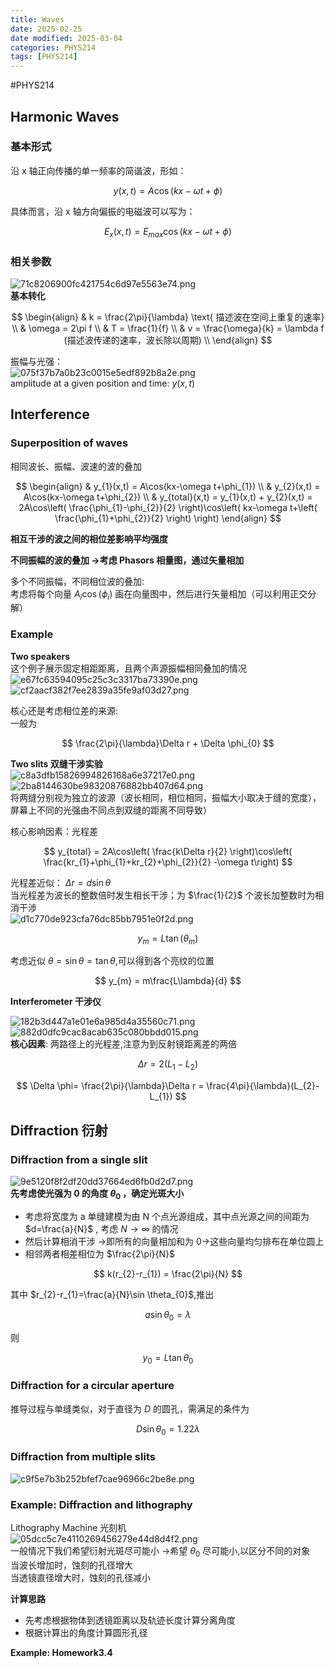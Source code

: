```yaml
---
title: Waves
date: 2025-02-25
date modified: 2025-03-04
categories: PHYS214
tags: [PHYS214]
---
```


#PHYS214

## Harmonic Waves

### 基本形式

沿 x 轴正向传播的单一频率的简谐波，形如：

$$
y(x,t) = A\cos(kx- \omega t+\phi)
$$

具体而言，沿 x 轴方向偏振的电磁波可以写为：

$$
E_{x}(x,t) = E_{max}\cos(kx-\omega t+\phi)
$$

### 相关参数

![71c8206900fc421754c6d97e5563e74.png](https://s2.loli.net/2025/02/25/SteGfcoH2UgaqQz.png)  
**基本转化**

$$
\begin{align}
& k = \frac{2\pi}{\lambda} \text{ 描述波在空间上重复的速率} \\
& \omega = 2\pi f \\
& T = \frac{1}{f} \\
& v = \frac{\omega}{k} = \lambda f (描述波传递的速率，波长除以周期) \\
\end{align}
$$

振幅与光强：  
![075f37b7a0b23c0015e5edf892b8a2e.png](https://s2.loli.net/2025/02/25/yGgfXCSEAzq43Mn.png)  
amplitude at a given position and time: $y(x,t)$

## Interference

### Superposition of waves

相同波长、振幅、波速的波的叠加

$$
\begin{align}
& y_{1}(x,t) = A\cos(kx-\omega t+\phi_{1}) \\
& y_{2}(x,t) = A\cos(kx-\omega t+\phi_{2})  \\
& y_{total}(x,t) = y_{1}(x,t) + y_{2}(x,t) = 2A\cos\left( \frac{\phi_{1}-\phi_{2}}{2} \right)\cos\left( kx-\omega t+\left( \frac{\phi_{1}+\phi_{2}}{2} \right) \right)
\end{align}
$$

**相互干涉的波之间的相位差影响平均强度**

**不同振幅的波的叠加 ->考虑 Phasors 相量图，通过矢量相加**

多个不同振幅，不同相位波的叠加:  
考虑将每个向量 $A_{i}\cos(\phi_{i})$ 画在向量图中，然后进行矢量相加（可以利用正交分解）

### Example

**Two speakers**  
这个例子展示固定相距距离，且两个声源振幅相同叠加的情况  
![e67fc63594095c25c3c3317ba73390e.png](https://s2.loli.net/2025/02/25/7W9uasRQ3D4bwrf.png)  
![cf2aacf382f7ee2839a35fe9af03d27.png](https://s2.loli.net/2025/02/25/4R6Uv8J2VAWrypD.png)

核心还是考虑相位差的来源:  
一般为

$$
\frac{2\pi}{\lambda}\Delta r + \Delta \phi_{0}
$$

**Two slits 双缝干涉实验**  
![c8a3dfb15826994826168a6e37217e0.png](https://s2.loli.net/2025/02/25/NouIOsFZSjvGJYg.png)  
![2ba8144630be98320876882bb407d64.png](https://s2.loli.net/2025/02/25/dLsbM4cgxTurXIB.png)  
将两缝分别视为独立的波源（波长相同，相位相同，振幅大小取决于缝的宽度），屏幕上不同的光强由不同点到双缝的距离不同导致）

核心影响因素：光程差

$$
y_{total} = 2A\cos\left( \frac{k\Delta r}{2} \right)\cos\left( \frac{kr_{1}+\phi_{1}+kr_{2}+\phi_{2}}{2} -\omega t\right)
$$

光程差近似： $\Delta r=d\sin \theta$  
当光程差为波长的整数倍时发生相长干涉；为 $\frac{1}{2}$ 个波长加整数时为相消干涉  
![d1c770de923cfa76dc85bb7951e0f2d.png](https://s2.loli.net/2025/02/25/6WSm7TYtkNxA8er.png)

$$
y_{m} =L\tan(\theta_{m})
$$

考虑近似 $\theta=\sin \theta=\tan \theta$,可以得到各个亮纹的位置

$$
y_{m} = m\frac{L\lambda}{d}
$$

**Interferometer 干涉仪**

![182b3d447a1e01e6a985d4a35560c71.png](https://s2.loli.net/2025/02/25/SKjHhuLoykdVftB.png)  
![882d0dfc9cac8acab635c080bbdd015.png](https://s2.loli.net/2025/02/25/h73mKZzckrvJDg5.png)  
**核心因素**: 两路径上的光程差,注意为到反射镜距离差的两倍

$$
\Delta r = 2(L_{1}-L_{2})
$$

$$
\Delta \phi= \frac{2\pi}{\lambda}\Delta r = \frac{4\pi}{\lambda}(L_{2}-L_{1})
$$

## Diffraction 衍射

### Diffraction from a single slit

![9e5120f8f2df20dd37664ed6fb0d2d7.png](https://s2.loli.net/2025/02/26/dW9uykSMFLE1N2t.png)  
**先考虑使光强为 0 的角度 $\theta_{0}$ ，确定光斑大小**
- 考虑将宽度为 a 单缝建模为由 N 个点光源组成，其中点光源之间的间距为 $d=\frac{a}{N}$ , 考虑 $N\to \infty$ 的情况
- 然后计算相消干涉 ->即所有的向量相加和为 0->这些向量均匀排布在单位圆上
- 相邻两者相差相位为 $\frac{2\pi}{N}$

$$
k(r_{2}-r_{1}) = \frac{2\pi}{N}
$$

其中 $r_{2}-r_{1}=\frac{a}{N}\sin \theta_{0}$,推出

$$
a\sin \theta_{0} = \lambda
$$

则

$$
y_{0} = L\tan \theta_{0}
$$

### Diffraction for a circular aperture

推导过程与单缝类似，对于直径为 $D$ 的圆孔，需满足的条件为

$$
D\sin \theta_{0} = 1.22\lambda
$$

### Diffraction from multiple slits

![c9f5e7b3b252bfef7cae96966c2be8e.png](https://s2.loli.net/2025/02/26/VkUYuQ1ByTOMwe7.png)

### Example: Diffraction and lithography

Lithography Machine 光刻机  
![05dcc5c7e4110269456279e44d8d4f2.png](https://s2.loli.net/2025/02/26/3txIre8cW9pmwKD.png)  
一般情况下我们希望衍射光斑尽可能小 ->希望 $\theta_{0}$ 尽可能小,以区分不同的对象  
当波长增加时，蚀刻的孔径增大  
当透镜直径增大时，蚀刻的孔径减小

**计算思路**
- 先考虑根据物体到透镜距离以及轨迹长度计算分离角度
- 根据计算出的角度计算圆形孔径

**Example: Homework3.4**
